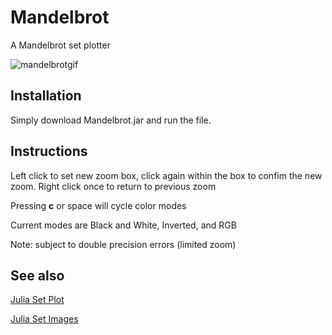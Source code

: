 # Mandelbrot

A Mandelbrot set plotter

![mandelbrotgif](https://user-images.githubusercontent.com/35354196/130556692-407411de-2394-42cd-ae1e-687247403b59.gif)

## Installation

Simply download Mandelbrot.jar and run the file.


## Instructions

Left click to set new zoom box, click again within the box to confim the new zoom.
Right click once to return to previous zoom

Pressing **c** or space will cycle color modes

Current modes are Black and White, Inverted, and RGB

Note: subject to double precision errors (limited zoom)

## See also

[Julia Set Plot](https://github.com/nmarth2993/Mandelbrot/tree/julia)

[Julia Set Images](https://swe.umbc.edu/~nmarthi1/)
